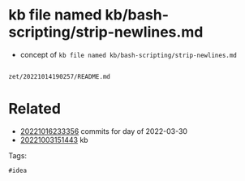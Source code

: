 # kb file named kb/bash-scripting/strip-newlines.md

- concept of `kb file named kb/bash-scripting/strip-newlines.md`

```
```

` zet/20221014190257/README.md `

# Related

- [20221016233356](/zet/20221016233356/README.md) commits for day of 2022-03-30
- [20221003151443](/zet/20221003151443/README.md) kb

Tags:

    #idea
